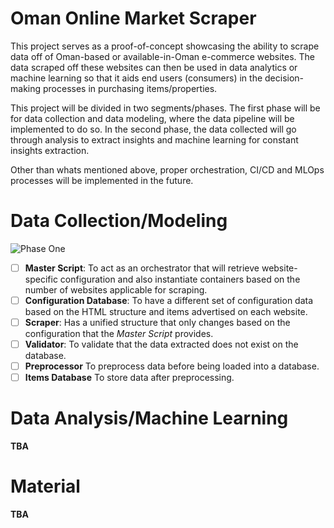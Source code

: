 # Oman Online Market Scraper
This project serves as a proof-of-concept showcasing the ability to scrape data off of Oman-based or available-in-Oman e-commerce websites. The data scraped off these websites can then be used in data analytics or machine learning so that it aids end users (consumers) in the decision-making processes in purchasing items/properties.

This project will be divided in two segments/phases. The first phase will be for data collection and data modeling, where the data pipeline will be implemented to do so. In the second phase, the data collected will go through analysis to extract insights and machine learning for constant insights extraction.

Other than whats mentioned above, proper orchestration, CI/CD and MLOps processes will be implemented in the future.

# Data Collection/Modeling
![Phase One](https://github.com/WarriorM0nk/oman-online-markets-scraper/docs/diagrams/phase_one.png)

- [ ] **Master Script**: To act as an orchestrator that will retrieve website-specific configuration and also instantiate containers based on the number of websites applicable for scraping.
- [ ] **Configuration Database**: To have a different set of configuration data based on the HTML structure and items advertised on each website.
- [ ] **Scraper**: Has a unified structure that only changes based on the configuration that the *Master Script* provides.
- [ ] **Validator**: To validate that the data extracted does not exist on the database.
- [ ] **Preprocessor** To preprocess data before being loaded into a database.
- [ ] **Items Database** To store data after preprocessing.

# Data Analysis/Machine Learning
**TBA**

# Material
**TBA**
